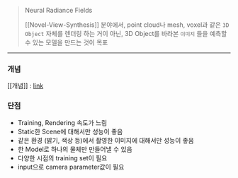 >Neural Radiance Fields
>
>[[Novel-View-Synthesis]] 분야에서, point cloud나 mesh, voxel과 같은 `3D Object` 자체를 렌더링 하는 거이 아닌, 3D Object를 바라본 `이미지` 들을 예측할 수 있는 모델을 만드는 것이 목표
---
### 개념
[[<NeRF>개념]] : [link](Computer-Vision/<NeRF>개념.md)

### 단점
- Training, Rendering 속도가 느림
- Static한 Scene에 대해서만 성능이 좋음
- 같은 환경 (밝기, 색상 등)에서 촬영한 이미지에 대해서만 성능이 좋음
- 한 Model로 하나의 물체만 만들어낼 수 있음
- 다양한 시점의 training set이 필요
- input으로 camera parameter값이 필요